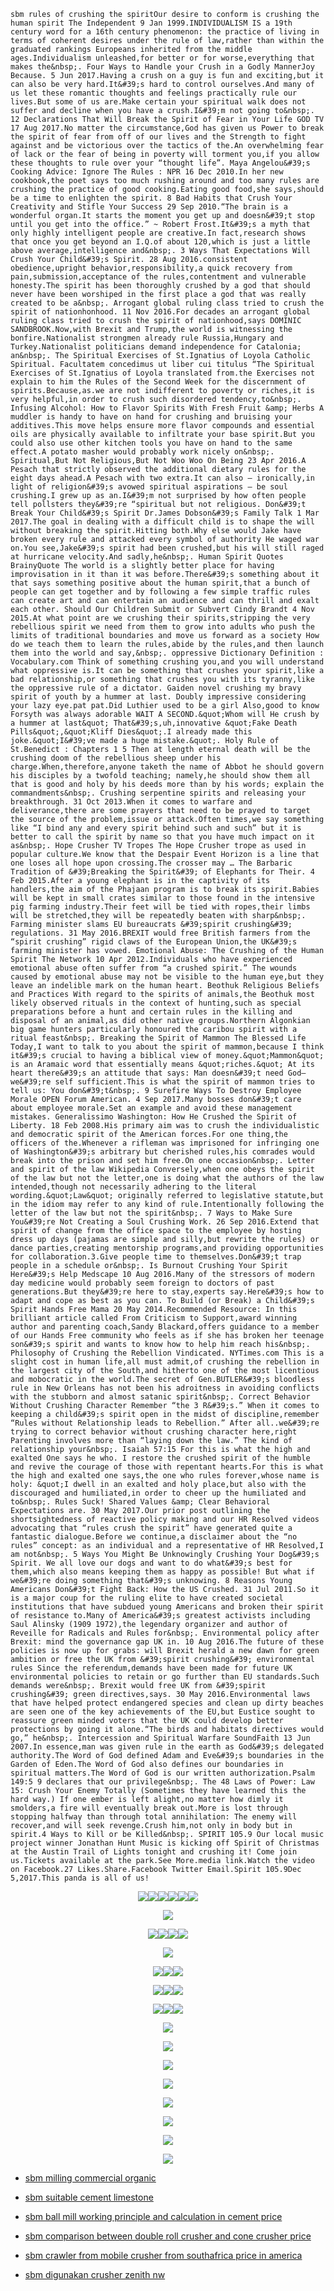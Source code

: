 
```
sbm rules of crushing the spiritOur desire to conform is crushing the human spirit The Independent 9 Jan 1999.INDIVIDUALISM IS a 19th century word for a 16th century phenomenon: the practice of living in terms of coherent desires under the rule of law,rather than within the graduated rankings Europeans inherited from the middle ages.Individualism unleashed,for better or for worse,everything that makes the&nbsp;. Four Ways to Handle your Crush in a Godly MannerJoy Because. 5 Jun 2017.Having a crush on a guy is fun and exciting,but it can also be very hard.It&#39;s hard to control ourselves.And many of us let these romantic thoughts and feelings practically rule our lives.But some of us are.Make certain your spiritual walk does not suffer and decline when you have a crush.I&#39;m not going to&nbsp;. 12 Declarations That Will Break the Spirit of Fear in Your Life GOD TV 17 Aug 2017.No matter the circumstance,God has given us Power to break the spirit of fear from off of our lives and the Strength to fight against and be victorious over the tactics of the.An overwhelming fear of lack or the fear of being in poverty will torment you,if you allow these thoughts to rule over your “thought life”. Maya Angelou&#39;s Cooking Advice: Ignore The Rules : NPR 16 Dec 2010.In her new cookbook,the poet says too much rushing around and too many rules are crushing the practice of good cooking.Eating good food,she says,should be a time to enlighten the spirit. 8 Bad Habits that Crush Your Creativity and Stifle Your Success 29 Sep 2010.“The brain is a wonderful organ.It starts the moment you get up and doesn&#39;t stop until you get into the office.” ~ Robert Frost.It&#39;s a myth that only highly intelligent people are creative.In fact,research shows that once you get beyond an I.Q.of about 120,which is just a little above average,intelligence and&nbsp;. 3 Ways That Expectations Will Crush Your Child&#39;s Spirit. 28 Aug 2016.consistent obedience,upright behavior,responsibility,a quick recovery from pain,submission,acceptance of the rules,contentment and vulnerable honesty.The spirit has been thoroughly crushed by a god that should never have been worshiped in the first place a god that was really created to be a&nbsp;. Arrogant global ruling class tried to crush the spirit of nationhonhood. 11 Nov 2016.For decades an arrogant global ruling class tried to crush the spirit of nationhood,says DOMINIC SANDBROOK.Now,with Brexit and Trump,the world is witnessing the bonfire.Nationalist strongmen already rule Russia,Hungary and Turkey.Nationalist politicians demand independence for Catalonia; an&nbsp;. The Spiritual Exercises of St.Ignatius of Loyola Catholic Spiritual. Facultatem concedimus ut liber cui titulus “The Spiritual Exercises of St.Ignatius of Loyola translated from.the Exercises not explain to him the Rules of the Second Week for the discernment of spirits.Because,as.we are not indifferent to poverty or riches,it is very helpful,in order to crush such disordered tendency,to&nbsp;. Infusing Alcohol: How to Flavor Spirits With Fresh Fruit &amp; Herbs A muddler is handy to have on hand for crushing and bruising your additives.This move helps ensure more flavor compounds and essential oils are physically available to infiltrate your base spirit.But you could also use other kitchen tools you have on hand to the same effect.A potato masher would probably work nicely on&nbsp;. Spiritual,But Not Religious,But Not Woo Woo On Being 23 Apr 2016.A Pesach that strictly observed the additional dietary rules for the eight days ahead.A Pesach with two extra.It can also — ironically,in light of religion&#39;s avowed spiritual aspirations — be soul crushing.I grew up as an.I&#39;m not surprised by how often people tell pollsters they&#39;re “spiritual but not religious. Don&#39;t Break Your Child&#39;s Spirit Dr.James Dobson&#39;s Family Talk 1 Mar 2017.The goal in dealing with a difficult child is to shape the will without breaking the spirit.Hitting both.Why else would Jake have broken every rule and attacked every symbol of authority He waged war on.You see,Jake&#39;s spirit had been crushed,but his will still raged at hurricane velocity.And sadly,he&nbsp;. Human Spirit Quotes BrainyQuote The world is a slightly better place for having improvisation in it than it was before.There&#39;s something about it that says something positive about the human spirit,that a bunch of people can get together and by following a few simple traffic rules can create art and can entertain an audience and can thrill and exalt each other. Should Our Children Submit or Subvert Cindy Brandt 4 Nov 2015.At what point are we crushing their spirits,stripping the very rebellious spirit we need from them to grow into adults who push the limits of traditional boundaries and move us forward as a society How do we teach them to learn the rules,abide by the rules,and then launch them into the world and say,&nbsp;. oppressive Dictionary Definition : Vocabulary.com Think of something crushing you,and you will understand what oppressive is.It can be something that crushes your spirit,like a bad relationship,or something that crushes you with its tyranny,like the oppressive rule of a dictator. Gaiden novel crushing my bravy spirit of youth by a hummer at last. Doubly impressive considering your lazy eye.pat pat.Did Luthier used to be a girl Also,good to know Forsyth was always adorable WAIT A SECOND.&quot;Whom will He crush by a hummer at last&quot; That&#39;s,uh,innovative &quot;Fake Death Pills&quot;,&quot;Kliff Dies&quot;.I already made this joke.&quot;I&#39;ve made a huge mistake.&quot;. Holy Rule of St.Benedict : Chapters 1 5 Then at length eternal death will be the crushing doom of the rebellious sheep under his charge.When,therefore,anyone taketh the name of Abbot he should govern his disciples by a twofold teaching; namely,he should show them all that is good and holy by his deeds more than by his words; explain the commandments&nbsp;. Crushing serpentine spirits and releasing your breakthrough. 31 Oct 2013.When it comes to warfare and deliverance,there are some prayers that need to be prayed to target the source of the problem,issue or attack.Often times,we say something like “I bind any and every spirit behind such and such” but it is better to call the spirit by name so that you have much impact on it as&nbsp;. Hope Crusher TV Tropes The Hope Crusher trope as used in popular culture.We know that the Despair Event Horizon is a line that one loses all hope upon crossing.The crosser may … The Barbaric Tradition of &#39;Breaking the Spirit&#39; of Elephants for Their. 4 Feb 2015.After a young elephant is in the captivity of its handlers,the aim of the Phajaan program is to break its spirit.Babies will be kept in small crates similar to those found in the intensive pig farming industry.Their feet will be tied with ropes,their limbs will be stretched,they will be repeatedly beaten with sharp&nbsp;. Farming minister slams EU bureaucrats &#39;spirit crushing&#39; regulations. 31 May 2016.BREXIT would free British farmers from the “spirit crushing” rigid claws of the European Union,the UK&#39;s farming minister has vowed. Emotional Abuse: The Crushing of the Human Spirit The Network 10 Apr 2012.Individuals who have experienced emotional abuse often suffer from “a crushed spirit.” The wounds caused by emotional abuse may not be visible to the human eye,but they leave an indelible mark on the human heart. Beothuk Religious Beliefs and Practices With regard to the spirits of animals,the Beothuk most likely observed rituals in the context of hunting,such as special preparations before a hunt and certain rules in the killing and disposal of an animal,as did other native groups.Northern Algonkian big game hunters particularly honoured the caribou spirit with a ritual feast&nbsp;. Breaking the Spirit of Mammon The Blessed Life Today,I want to talk to you about the spirit of mammon,because I think it&#39;s crucial to having a biblical view of money.&quot;Mammon&quot; is an Aramaic word that essentially means &quot;riches.&quot; At its heart there&#39;s an attitude that says: Man doesn&#39;t need God—we&#39;re self sufficient.This is what the spirit of mammon tries to tell us: You don&#39;t&nbsp;. 9 Surefire Ways To Destroy Employee Morale OPEN Forum American. 4 Sep 2017.Many bosses don&#39;t care about employee morale.Set an example and avoid these management mistakes. Generalissimo Washington: How He Crushed the Spirit of Liberty. 18 Feb 2008.His primary aim was to crush the individualistic and democratic spirit of the American forces.For one thing,the officers of the.Whenever a rifleman was imprisoned for infringing one of Washington&#39;s arbitrary but cherished rules,his comrades would break into the prison and set him free.On one occasion&nbsp;. Letter and spirit of the law Wikipedia Conversely,when one obeys the spirit of the law but not the letter,one is doing what the authors of the law intended,though not necessarily adhering to the literal wording.&quot;Law&quot; originally referred to legislative statute,but in the idiom may refer to any kind of rule.Intentionally following the letter of the law but not the spirit&nbsp;. 7 Ways to Make Sure You&#39;re Not Creating a Soul Crushing Work. 26 Sep 2016.Extend that spirit of change from the office space to the employee by hosting dress up days (pajamas are simple and silly,but rewrite the rules) or dance parties,creating mentorship programs,and providing opportunities for collaboration.3.Give people time to themselves.Don&#39;t trap people in a schedule or&nbsp;. Is Burnout Crushing Your Spirit Here&#39;s Help Medscape 10 Aug 2016.Many of the stressors of modern day medicine would probably seem foreign to doctors of past generations.But they&#39;re here to stay,experts say.Here&#39;s how to adapt and cope as best as you can. To Build (or Break) a Child&#39;s Spirit Hands Free Mama 20 May 2014.Recommended Resource: In this brilliant article called From Criticism to Support,award winning author and parenting coach,Sandy Blackard,offers guidance to a member of our Hands Free community who feels as if she has broken her teenage son&#39;s spirit and wants to know how to help him reach his&nbsp;. Philosophy of Crushing the Rebellion Vindicated. NYTimes.com This is a slight cost in human life,all must admit,of crushing the rebellion in the largest city of the South,and hitherto one of the most licentious and mobocratic in the world.The secret of Gen.BUTLER&#39;s bloodless rule in New Orleans has not been his adroitness in avoiding conflicts with the stubborn and almost satanic spirit&nbsp;. Correct Behavior Without Crushing Character Remember “the 3 R&#39;s.” When it comes to keeping a child&#39;s spirit open in the midst of discipline,remember “Rules without Relationship leads to Rebellion.” After all..we&#39;re trying to correct behavior without crushing character here,right Parenting involves more than “laying down the law.” The kind of relationship your&nbsp;. Isaiah 57:15 For this is what the high and exalted One says he who. I restore the crushed spirit of the humble and revive the courage of those with repentant hearts.For this is what the high and exalted one says,the one who rules forever,whose name is holy: &quot;I dwell in an exalted and holy place,but also with the discouraged and humiliated,in order to cheer up the humiliated and to&nbsp;. Rules Suck! Shared Values &amp; Clear Behavioral Expectations are. 30 May 2017.Our prior post outlining the shortsightedness of reactive policy making and our HR Resolved videos advocating that “rules crush the spirit” have generated quite a fantastic dialogue.Before we continue,a disclaimer about the “no rules” concept: as an individual and a representative of HR Resolved,I am not&nbsp;. 5 Ways You Might Be Unknowingly Crushing Your Dog&#39;s Spirit. We all love our dogs and want to do what&#39;s best for them,which also means keeping them as happy as possible! But what if we&#39;re doing something that&#39;s unknowing. 8 Reasons Young Americans Don&#39;t Fight Back: How the US Crushed. 31 Jul 2011.So it is a major coup for the ruling elite to have created societal institutions that have subdued young Americans and broken their spirit of resistance to.Many of America&#39;s greatest activists including Saul Alinsky (1909 1972),the legendary organizer and author of Reveille for Radicals and Rules for&nbsp;. Environmental policy after Brexit: mind the governance gap UK in. 10 Aug 2016.The future of these policies is now up for grabs: will Brexit herald a new dawn for green ambition or free the UK from &#39;spirit crushing&#39; environmental rules Since the referendum,demands have been made for future UK environmental policies to retain or go further than EU standards.Such demands were&nbsp;. Brexit would free UK from &#39;spirit crushing&#39; green directives,says. 30 May 2016.Environmental laws that have helped protect endangered species and clean up dirty beaches are seen one of the key achievements of the EU,but Eustice sought to reassure green minded voters that the UK could develop better protections by going it alone.“The birds and habitats directives would go,” he&nbsp;. Intercession and Spiritual Warfare SoundFaith 13 Jun 2007.In essence,man was given rule in the earth as God&#39;s delegated authority.The Word of God defined Adam and Eve&#39;s boundaries in the Garden of Eden.The Word of God also defines our boundaries in spiritual matters.The Word of God is our written authorization.Psalm 149:5 9 declares that our privilege&nbsp;. The 48 Laws of Power: Law 15: Crush Your Enemy Totally (Sometimes they have learned this the hard way.) If one ember is left alight,no matter how dimly it smolders,a fire will eventually break out.More is lost through stopping halfway than through total annihilation: The enemy will recover,and will seek revenge.Crush him,not only in body but in spirit.4 Ways to Kill or be Killed&nbsp;. SPIRIT 105.9 Our local music project winner Jonathan Hunt Music is kicking off Spirit of Christmas at the Austin Trail of Lights tonight and crushing it! Come join us.Tickets available at the park.See More.media link.Watch the video on Facebook.27 Likes.Share.Facebook Twitter Email.Spirit 105.9Dec 5,2017.This panda is all of us! 
```

<div align="center">
  
<a rel="nofollow" href="https://m.shibang-china.com?f=github&k=sbm+rules+of+crushing+the+spirit"><img src="https://static.shibang-china.com/en/l.png"></a><img src="https://static.shibang-china.com/en/hw.png"><a rel="nofollow" href="https://m.shibang-china.com/product/?f=github&k=sbm+rules+of+crushing+the+spirit"><img src="https://static.shibang-china.com/en/p.png"></a><a rel="nofollow" href="https://m.shibang-china.com/cases/?f=github&k=sbm+rules+of+crushing+the+spirit"><img src="https://static.shibang-china.com/en/c.png"></a><a rel="nofollow" href="https://m.shibang-china.com/news/?f=github&k=sbm+rules+of+crushing+the+spirit"><img src="https://static.shibang-china.com/en/n.png"></a><a rel="nofollow" href="https://m.shibang-china.com?f=github&k=sbm+rules+of+crushing+the+spirit"><img src="https://static.shibang-china.com/en/m.png"></a>

<a rel="nofollow" href="https://m.shibang-china.com/product/?f=github&k=sbm+rules+of+crushing+the+spirit"><img src="https://static.shibang-china.com/en/b.jpg"></a>
  
<a rel="nofollow" href="https://m.shibang-china.com/solution-aggregate.html?f=github&k=sbm+rules+of+crushing+the+spirit"><img src="https://static.shibang-china.com/en/a.jpg"></a><a rel="nofollow" href="https://m.shibang-china.com/solution-mine.html?f=github&k=sbm+rules+of+crushing+the+spirit"><img src="https://static.shibang-china.com/en/m.jpg"></a><a rel="nofollow" href="https://m.shibang-china.com/solution-mill.html?f=github&k=sbm+rules+of+crushing+the+spirit"><img src="https://static.shibang-china.com/en/g.jpg"></a><a rel="nofollow" href="https://m.shibang-china.com/solution-epc.html?f=github&k=sbm+rules+of+crushing+the+spirit"><img src="https://static.shibang-china.com/en/e.jpg"></a>

<a rel="nofollow" href="https://m.shibang-china.com/product/?f=github&k=sbm+rules+of+crushing+the+spirit"><img src="https://static.shibang-china.com/en/a-p.png"></a>

<a rel="nofollow" href="https://m.shibang-china.com/product/crusher/c6x.html?f=github&k=sbm+rules+of+crushing+the+spirit"><img src="https://static.shibang-china.com/en/j.jpg"></a><a rel="nofollow" href="https://m.shibang-china.com/product/crusher/ci5x.html?f=github&k=sbm+rules+of+crushing+the+spirit"><img src="https://static.shibang-china.com/en/i.jpg"></a><a rel="nofollow" href="https://m.shibang-china.com/product/crusher/hst.html?f=github&k=sbm+rules+of+crushing+the+spirit"><img src="https://static.shibang-china.com/en/c.jpg"></a>

<a rel="nofollow" href="https://m.shibang-china.com/product/mill/mtw.html?f=github&k=sbm+rules+of+crushing+the+spirit"><img src="https://static.shibang-china.com/en/mtw.jpg"></a><a rel="nofollow" href="https://m.shibang-china.com/product/mill/scm.html?f=github&k=sbm+rules+of+crushing+the+spirit"><img src="https://static.shibang-china.com/en/scm.jpg"></a><a rel="nofollow" href="https://m.shibang-china.com/product/mill/lm.html?f=github&k=sbm+rules+of+crushing+the+spirit"><img src="https://static.shibang-china.com/en/lm.jpg"></a>

<a rel="nofollow" href="https://m.shibang-china.com/product/sand/vsi6x.html?f=github&k=sbm+rules+of+crushing+the+spirit"><img src="https://static.shibang-china.com/en/6x.jpg"></a><a rel="nofollow" href="https://m.shibang-china.com/product/sand/vu.html?f=github&k=sbm+rules+of+crushing+the+spirit"><img src="https://static.shibang-china.com/en/vu.jpg"></a><a rel="nofollow" href="https://m.shibang-china.com/product/mobile/klun.html?f=github&k=sbm+rules+of+crushing+the+spirit"><img src="https://static.shibang-china.com/en/k.jpg"></a>

<a rel="nofollow" href="https://m.shibang-china.com/cases/?f=github&k=sbm+rules+of+crushing+the+spirit"><img src="https://static.shibang-china.com/en/case.png"></a>

<a rel="nofollow" href="https://m.shibang-china.com/cases/aggregate/202.html?f=github&k=sbm+rules+of+crushing+the+spirit"><img src="https://static.shibang-china.com/en/c-1.jpg"></a>

<a rel="nofollow" href="https://m.shibang-china.com/cases/aggregate/203.html?f=github&k=sbm+rules+of+crushing+the+spirit"><img src="https://static.shibang-china.com/en/c-2.jpg"></a>

<a rel="nofollow" href="https://m.shibang-china.com/cases/mill/123.html?f=github&k=sbm+rules+of+crushing+the+spirit"><img src="https://static.shibang-china.com/en/c-3.jpg"></a>

<a rel="nofollow" href="https://m.shibang-china.com/contact_us.html?f=github&k=sbm+rules+of+crushing+the+spirit"><img src="https://static.shibang-china.com/en/contact.png"></a>

<a rel="nofollow" href="https://swt.shibang-china.com/?f=github&k=sbm+rules+of+crushing+the+spirit"><img src="https://static.shibang-china.com/en/chat.png"></a>

<a rel="nofollow" href="https://whatsapp.shibangsoft.com/WhatsApp.php?f=github&k=sbm+rules+of+crushing+the+spirit"><img src="https://static.shibang-china.com/en/whatsapp.png"></a>

<a rel="nofollow" href="https://m.shibang-china.com/?f=github&k=sbm+rules+of+crushing+the+spirit"><img src="https://static.shibang-china.com/en/website.png"></a>

</div>


* [sbm milling commercial organic](sbm%20milling%20commercial%20organic.md)

* [sbm suitable cement limestone](sbm%20suitable%20cement%20limestone.md)

* [sbm ball mill working principle and calculation in cement price](sbm%20ball%20mill%20working%20principle%20and%20calculation%20in%20cement%20price.md)

* [sbm comparison between double roll crusher and cone crusher price](sbm%20comparison%20between%20double%20roll%20crusher%20and%20cone%20crusher%20price.md)

* [sbm crawler from mobile crusher from southafrica price in america](sbm%20crawler%20from%20mobile%20crusher%20from%20southafrica%20price%20in%20america.md)

* [sbm digunakan crusher zenith nw](sbm%20digunakan%20crusher%20zenith%20nw.md)